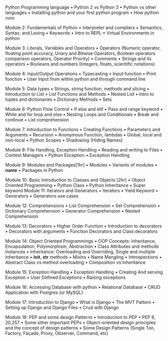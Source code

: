 Python Programming language
• Python 2 vs Python 3
• Python vs other languages
• Installing python and your first python program
• How python runs

Module 2: Fundamentals of Python 
• Interpreter and compilers
• Semantics, Syntax, and Lexing
• Keywords
• Intro to REPL
• Virtual Environments in python

Module 3: Literals, Variables and Operators 
• Operators (Numeric operator, floating point accuracy, Unary and Bitwise Operators, Boolean operators comparison operators, Operator Priority)
• Comments
• Strings and its operators
• Booleans and numbers (Integers, floats, scientific notations)

Module 4: Input/Output Operations 
• Typecasting
• Input function
• Print function
• User Input from within python and through command line

Module 5: Data types 
• Strings, string function, methods and slicing
• Introduction to List
• List Functions and Methods
• Nested List
• Intro to tuples and dictionaries
• Dictionary Methods
• Sets

Module 6: Python Flow Control
• If else and elif
• Pass and range keyword
• While and for loop and else
• Nesting Loops and Conditionals
• Break and continue
• List comprehension

Module 7: Introduction to Functions
• Creating Functions
• Parameters and Arguments
• Recursion
• Anonymous Function, lambdas
• Global, local and non-local
• Python Scopes
• Shadowing (Hiding Names)

Module 8: File Handling, Exception Handling
• Reading and writing to Files
• Context Managers
• Python Exception
• Exception Handling

Module 9: Modules and Packages[1hr]
• Modules
• Variants of modules
• __name__
• Packages in Python

Module 10: Basic Introduction to Classes and Objects [2hr]
• Object Oriented Programming
• Python Class
• Python Inheritance
• Super keyword
Module 11: Iterators and Generators
• Iterators
• Yield Keyword
• Generators
• Generators use cases

Module 12: Comprehensions
• List Comprehension
• Set Comprehension
• Dictionary Comprehension
• Generator Comprehension
• Nested Comprehension

Module 13: Decorators
• Higher Order Function
• Introduction to decorators
• Decorators with arguments
• Function Decorators and Class decorators

Module 14: Object Oriented Programmings
• OOP Concepts: Inheritance, Encapsulation, Polymorphism, Abstraction
• Class Attributes and methods Instances
• Inheritance: Overloading and Overriding, Single and multiple Inheritance
• __init__, __str__ methods
• Mixins
• Name Mangling
• Introspections
• Abstract Class vs method overloading
• Composition vs inheritance

Module 15: Exception Handling
• Exception Handling
• Creating And serving Exception
• User Defined Exceptions
• Raising exceptions

Module 16: Accessing Database with python
• Relational Database
• CRUD Application with Postgres (or MySQL)

Module 17: Introduction to Django
• What is Django
• The MVT Pattern
• Setting up Django and Django Files
• Crud with Django

Module 18: PEP and some design Patterns
• Introduction to PEP
• PEP 8, 20,257
• Some other important PEPs
• Object-oriented design principles and the concept of design patterns
• Some Design Patterns (Single Ton, Factory, Façade, Proxy, Observer, Command, etc)

